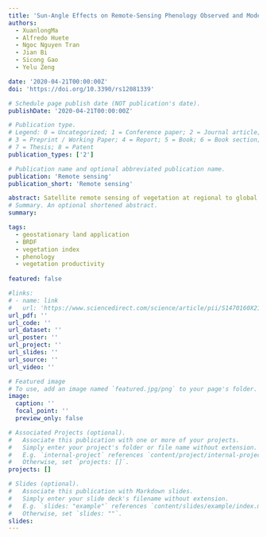 ```yaml
---
title: 'Sun-Angle Effects on Remote-Sensing Phenology Observed and Modelled Using Himawari-8'
authors:
  - XuanlongMa
  - Alfredo Huete
  - Ngoc Nguyen Tran 
  - Jian Bi
  - Sicong Gao
  - Yelu Zeng

date: '2020-04-21T00:00:00Z'
doi: 'https://doi.org/10.3390/rs12081339'

# Schedule page publish date (NOT publication's date).
publishDate: '2020-04-21T00:00:00Z'

# Publication type.
# Legend: 0 = Uncategorized; 1 = Conference paper; 2 = Journal article;
# 3 = Preprint / Working Paper; 4 = Report; 5 = Book; 6 = Book section;
# 7 = Thesis; 8 = Patent
publication_types: ['2']

# Publication name and optional abbreviated publication name.
publication: 'Remote sensing'
publication_short: 'Remote sensing'

abstract: Satellite remote sensing of vegetation at regional to global scales is undertaken at considerable variations in solar zenith angle (SZA) across space and time, yet the extent to which these SZA variations matter for the retrieval of phenology remains largely unknown. Here we examined the effect of seasonal and spatial variations in SZA on retrieving vegetation phenology from time series of the Normalized Difference Vegetation Index (NDVI) and Enhanced Vegetation Index (EVI) across a study area in southeastern Australia encompassing forest, woodland, and grassland sites. The vegetation indices (VI) data span two years and are from the Advanced Himawari Imager (AHI), which is onboard the Japanese Himawari-8 geostationary satellite. The semi-empirical RossThick-LiSparse-Reciprocal (RTLSR) bidirectional reflectance distribution function (BRDF) model was inverted for each spectral band on a daily basis using 10-minute reflectances acquired by H-8 AHI at different sun-view geometries for each site. The inverted RTLSR model was then used to forward calculate surface reflectance at three constant SZAs (20°, 40°, 60°) and one seasonally varying SZA (local solar noon), all normalised to nadir view. Time series of NDVI and EVI adjusted to different SZAs at nadir view were then computed, from which phenological metrics such as start and end of growing season were retrieved. Results showed that NDVI sensitivity to SZA was on average nearly five times greater than EVI sensitivity. VI sensitivity to SZA also varied among sites (biome types) and phenological stages, with NDVI sensitivity being higher during the minimum greenness period than during the peak greenness period. Seasonal SZA variations altered the temporal profiles of both NDVI and EVI, with more pronounced differences in magnitude among NDVI time series normalised to different SZAs. When using VI time series that allowed SZA to vary at local solar noon, the uncertainties in estimating start, peak, end, and length of growing season introduced by local solar noon varying SZA VI time series, were 7.5, 3.7, 6.5, and 11.3 days for NDVI, and 10.4, 11.9, 6.5, and 8.4 days for EVI respectively, compared to VI time series normalised to a constant SZA. Furthermore, the stronger SZA dependency of NDVI compared with EVI, resulted in up to two times higher uncertainty in estimating annual integrated VI, a commonly used remote-sensing proxy for vegetation productivity. Since commonly used satellite products are not generally normalised to a constant sun-angle across space and time, future studies to assess the sun-angle effects on satellite applications in agriculture, ecology, environment, and carbon science are urgently needed. Measurements taken by new-generation geostationary (GEO) satellites offer an important opportunity to refine this assessment at finer temporal scales. In addition, studies are needed to evaluate the suitability of different BRDF models for normalising sun-angle across a broad spectrum of vegetation structure, phenological stages and geographic locations. Only through continuous investigations on how sun-angle variations affect spatiotemporal vegetation dynamics and what is the best strategy to deal with it, can we achieve a more quantitative remote sensing of true signals of vegetation change across the entire globe and through time.
# Summary. An optional shortened abstract.
summary: 

tags:
  - geostationary land application
  - BRDF
  - vegetation index
  - phenology
  - vegetation productivity
  
featured: false

#links:
# - name: link
#   url: 'https://www.sciencedirect.com/science/article/pii/S1470160X21006658'
url_pdf: ''
url_code: ''
url_dataset: ''
url_poster: ''
url_project: ''
url_slides: ''
url_source: ''
url_video: ''

# Featured image
# To use, add an image named `featured.jpg/png` to your page's folder.
image:
  caption: ''
  focal_point: ''
  preview_only: false

# Associated Projects (optional).
#   Associate this publication with one or more of your projects.
#   Simply enter your project's folder or file name without extension.
#   E.g. `internal-project` references `content/project/internal-project/index.md`.
#   Otherwise, set `projects: []`.
projects: []

# Slides (optional).
#   Associate this publication with Markdown slides.
#   Simply enter your slide deck's filename without extension.
#   E.g. `slides: "example"` references `content/slides/example/index.md`.
#   Otherwise, set `slides: ""`.
slides:
---
```


